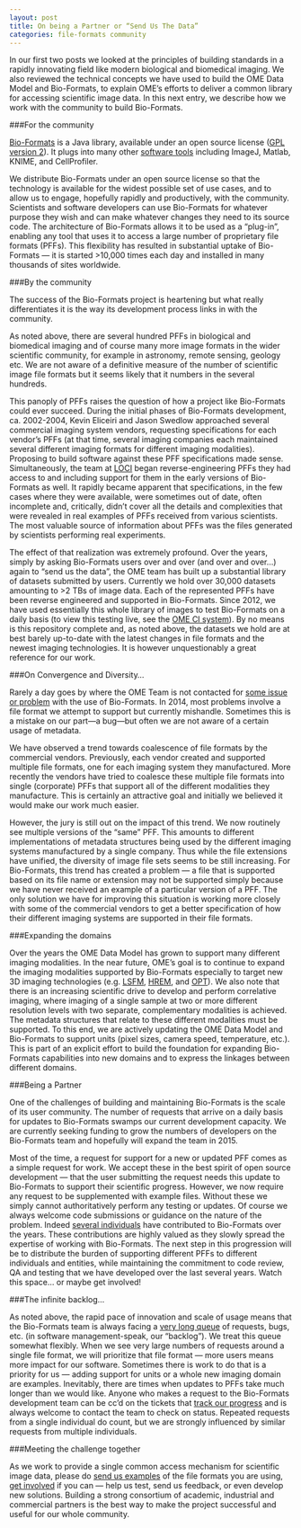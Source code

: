 ```yaml
---
layout: post
title: On being a Partner or “Send Us The Data”
categories: file-formats community
---
```


In our first two posts we looked at the principles of building standards in a
rapidly innovating field like modern biological and biomedical imaging. We
also reviewed the technical concepts we have used to build the OME Data Model
and Bio-Formats, to explain OME’s efforts to deliver a common library for
accessing scientific image data. In this next entry, we describe how we work
with the community to build Bio-Formats.

###For the community

[Bio-Formats](http://www.openmicroscopy.org/site/products/bio-formats) is a
Java library, available under an open source license
([GPL version 2](https://www.gnu.org/licenses/old-licenses/gpl-2.0.html)). It
plugs into many other
[software tools](http://www.openmicroscopy.org/site/support/bio-formats5/users/index.html)
including ImageJ, Matlab, KNIME, and CellProfiler.
 
We distribute Bio-Formats under an open source license so that the technology
is available for the widest possible set of use cases, and to allow us to
engage, hopefully rapidly and productively, with the community. Scientists and
software developers can use Bio-Formats for whatever purpose they wish and can
make whatever changes they need to its source code. The architecture of
Bio-Formats allows it to be used as a “plug-in”, enabling any tool that uses
it to access a large number of proprietary file formats (PFFs). This
flexibility has resulted in substantial uptake of Bio-Formats — it is
started >10,000 times each day and installed in many thousands of sites
worldwide.

###By the community

The success of the Bio-Formats project is heartening but what really
differentiates it is the way its development process links in with the
community.
 
As noted above, there are several hundred PFFs in biological and biomedical
imaging and of course many more image formats in the wider scientific
community, for example in astronomy, remote sensing, geology etc. We are not
aware of a definitive measure of the number of scientific image file formats
but it seems likely that it numbers in the several hundreds.
 
This panoply of PFFs raises the question of how a project like Bio-Formats
could ever succeed. During the initial phases of Bio-Formats development, ca.
2002-2004, Kevin Eliceiri and Jason Swedlow approached several commercial
imaging system vendors, requesting specifications for each vendor’s PFFs (at
that time, several imaging companies each maintained several different imaging
formats for different imaging modalities). Proposing to build software against
these PFF specifications made sense. Simultaneously, the team at
[LOCI](http://loci.wisc.edu) began reverse-engineering PFFs they had access to
and including support for them in the early versions of Bio-Formats as well.
It rapidly became apparent that specifications, in the few cases where they
were available, were sometimes out of date, often incomplete and, critically,
didn’t cover all the details and complexities that were revealed in real
examples of PFFs received from various scientists. The most valuable source of
information about PFFs was the files generated by scientists performing real
experiments.

The effect of that realization was extremely profound. Over the years, simply
by asking Bio-Formats users over and over (and over and over…) again to “send
us the data”, the OME team has built up a substantial library of datasets
submitted by users. Currently we hold over 30,000 datasets amounting to >2 TBs
of image data. Each of the represented PFFs have been reverse engineered and
supported in Bio-Formats. Since 2012, we have used essentially this whole
library of images to test Bio-Formats on a daily basis (to view this testing
live, see the [OME CI system](http://ci.openmicroscopy.org/view/Bio-Formats/)).
By no means is this repository complete and, as noted above, the datasets we
hold are at best barely up-to-date with the latest changes in file formats and
the newest imaging technologies. It is however unquestionably a great
reference for our work.

###On Convergence and Diversity…

Rarely a day goes by where the OME Team is not contacted for
[some issue or problem](https://www.openmicroscopy.org/community/viewforum.php?f=13)
with the use of Bio-Formats. In 2014, most problems involve a file format we
attempt to support but currently mishandle. Sometimes this is a mistake on our
part—a bug—but often we are not aware of a certain usage of metadata.
 
We have observed a trend towards coalescence of file formats by the commercial
vendors. Previously, each vendor created and supported multiple file formats,
one for each imaging system they manufactured. More recently the vendors have
tried to coalesce these multiple file formats into single (corporate) PFFs
that support all of the different modalities they manufacture. This is
certainly an attractive goal and initially we believed it would make our work
much easier.
 
However, the jury is still out on the impact of this trend. We now routinely
see multiple versions of the “same” PFF. This amounts to different
implementations of metadata structures being used by the different imaging
systems manufactured by a single company. Thus while the file extensions have
unified, the diversity of image file sets seems to be still increasing. For
Bio-Formats, this trend has created a problem — a file that is supported based
on its file name or extension may not be supported simply because we have
never received an example of a particular version of a PFF. The only solution
we have for improving this situation is working more closely with some of the
commercial vendors to get a better specification of how their different
imaging systems are supported in their file formats.

###Expanding the domains

Over the years the OME Data Model has grown to support many different imaging
modalities. In the near future, OME’s goal is to continue to expand the
imaging modalities supported by Bio-Formats especially to target new 3D
imaging technologies (e.g.
[LSFM](http://en.wikipedia.org/wiki/Light_sheet_fluorescence_microscopy),
[HREM](http://embryoimaging.org/about),
and [OPT](http://en.wikipedia.org/wiki/Optical_projection_tomography)). We
also note that there is an increasing scientific drive to develop and perform
correlative imaging, where imaging of a single sample at two or more different
resolution levels with two separate, complementary modalities is achieved. The
metadata structures that relate to these different modalities must be
supported. To this end, we are actively updating the OME Data Model and
Bio-Formats to support units (pixel sizes, camera speed, temperature, etc.).
This is part of an explicit effort to build the foundation for expanding
Bio-Formats capabilities into new domains and to express the linkages between
different domains.

###Being a Partner

One of the challenges of building and maintaining Bio-Formats is the scale of
its user community. The number of requests that arrive on a daily basis for
updates to Bio-Formats swamps our current development capacity. We are
currently seeking funding to grow the numbers of developers on the Bio-Formats
team and hopefully will expand the team in 2015.
 
Most of the time, a request for support for a new or updated PFF comes as a
simple request for work. We accept these in the best spirit of open source
development — that the user submitting the request needs this update to
Bio-Formats to support their scientific progress. However, we now require any
request to be supplemented with example files. Without these we simply cannot
authoritatively perform any testing or updates. Of course we always welcome
code submissions or guidance on the nature of the problem. Indeed
[several individuals](https://www.openmicroscopy.org/site/about/ome-contributors)
have contributed to Bio-Formats over the years. These contributions are highly
valued as they slowly spread the expertise of working with Bio-Formats. The
next step in this progression will be to distribute the burden of supporting
different PFFs to different individuals and entities, while maintaining the
commitment to code review, QA and testing that we have developed over the last
several years. Watch this space… or maybe get involved!

###The infinite backlog…

As noted above, the rapid pace of innovation and scale of usage means that the
Bio-Formats team is always facing a
[very long queue](https://trac.openmicroscopy.org.uk/ome/query?status=accepted&status=new&status=reopened&component=Bio-Formats&group=type&max=1000&col=id&col=summary&col=status&col=owner&col=priority&col=milestone&col=time&col=changetime&col=reporter&col=cc&report=44&order=priority)
of requests, bugs, etc. (in software management-speak, our “backlog”). We
treat this queue somewhat flexibly. When we see very large numbers of requests
around a single file format, we will prioritize that file format — more users
means more impact for our software. Sometimes there is work to do that is a
priority for us — adding support for units or a whole new imaging domain are
examples. Inevitably, there are times when updates to PFFs take much longer
than we would like. Anyone who makes a request to the Bio-Formats development
team can be cc’d on the tickets that
[track our progress](https://www.openmicroscopy.org/community/viewforum.php?f=13)
and is always welcome to contact the team to check on status. Repeated
requests from a single individual do count, but we are strongly influenced by
similar requests from multiple individuals.

###Meeting the challenge together

As we work to provide a single common access mechanism for scientific image
data, please do [send us examples](http://qa.openmicroscopy.org.uk/qa/upload/)
of the file formats you are using, [get involved](http://www.openmicroscopy.org/site/support/contributing/index.html)
if you can — help us test, send us feedback, or even develop new solutions.
Building a strong consortium of academic, industrial and commercial partners
is the best way to make the project successful and useful for our whole
community.

